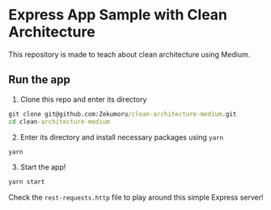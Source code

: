# Express App Sample with Clean Architecture

This repository is made to teach about clean architecture using Medium.

## Run the app

1. Clone this repo and enter its directory

```cmd
git clone git@github.com:Zekumoru/clean-architecture-medium.git
cd clean-architecture-medium
```

2. Enter its directory and install necessary packages using `yarn`

```cmd
yarn
```

3. Start the app!

```cmd
yarn start
```

Check the `rest-requests.http` file to play around this simple Express server!
